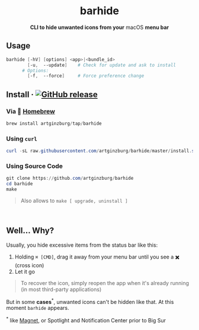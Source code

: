 <div align="center">

  # barhide
  **CLI to hide unwanted icons from your** macOS **menu bar**
</div>

## Usage

```powershell
barhide [-hV] [options] <app>|<bundle_id>
        [-u,  --update]    # Check for update and ask to install
      # Options:
      	[-f,  --force]     # Force preference change
```

## Install · [![GitHub release](https://img.shields.io/github/release/artginzburg/barhide?label=%20&color=gray)](//github.com/artginzburg/barhide/releases)

### Via :beer: [Homebrew](https://brew.sh)

```powershell
brew install artginzburg/tap/barhide
```

### Using `curl`

```powershell
curl -sL raw.githubusercontent.com/artginzburg/barhide/master/install.sh | sh
```

### Using Source Code

```powershell
git clone https://github.com/artginzburg/barhide
cd barhide
make
```

> Also allows to `make [ upgrade, uninstall ]`

<br />

## Well... Why?

Usually, you hide excessive items from the status bar like this:

1. Holding `⌘ [CMD]`, drag it away from your menu bar until you see a :heavy_multiplication_x: (cross icon)
2. Let it go

> To recover the icon, simply reopen the app when it's already running (in most third-party applications)

But in some <b>cases</b><sup>*</sup>, unwanted icons can't be hidden like that. At this moment `barhide` appears.

<sup>*</sup> like [Magnet](https://magnet.crowdcafe.com), or Spotlight and Notification Center prior to Big Sur
